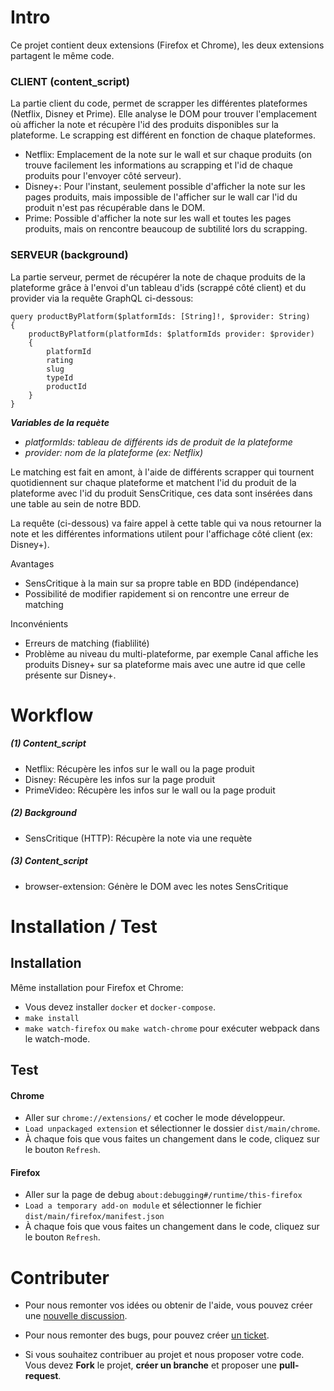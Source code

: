 # Intro

Ce projet contient deux extensions (Firefox et Chrome), les deux extensions partagent le même code.

### **CLIENT (content_script)**

La partie client du code, permet de scrapper les différentes plateformes (Netflix, Disney et Prime). Elle analyse le DOM pour trouver l'emplacement où afficher la note et récupère l'id des produits disponibles sur la plateforme. Le scrapping est différent en fonction de chaque plateformes.

- Netflix: Emplacement de la note sur le wall et sur chaque produits (on trouve facilement les informations au scrapping et l'id de chaque produits pour l'envoyer côté serveur).
- Disney+: Pour l'instant, seulement possible d'afficher la note sur les pages produits, mais impossible de l'afficher sur le wall car l'id du produit n'est pas récupérable dans le DOM.
- Prime: Possible d'afficher la note sur les wall et toutes les pages produits, mais on rencontre beaucoup de subtilité lors du scrapping.

### **SERVEUR (background)**

La partie serveur, permet de récupérer la note de chaque produits de la plateforme grâce à l'envoi d'un tableau d'ids (scrappé côté client) et du provider via la requête GraphQL ci-dessous:

```
query productByPlatform($platformIds: [String]!, $provider: String)
{
    productByPlatform(platformIds: $platformIds provider: $provider)
    {
        platformId
        rating
        slug
        typeId
        productId
    }
}
```

**_Variables de la requète_**

- _platformIds: tableau de différents ids de produit de la plateforme_
- _provider: nom de la plateforme (ex: Netflix)_

Le matching est fait en amont, à l'aide de différents scrapper qui tournent quotidiennent sur chaque plateforme et matchent l'id du produit de la plateforme avec l'id du produit SensCritique, ces data sont insérées dans une table au sein de notre BDD.

La requête (ci-dessous) va faire appel à cette table qui va nous retourner la note et les différentes informations utilent pour l'affichage côté client (ex: Disney+).

Avantages

- SensCritique à la main sur sa propre table en BDD (indépendance)
- Possibilité de modifier rapidement si on rencontre une erreur de matching

Inconvénients

- Erreurs de matching (fiablilité)
- Problème au niveau du multi-plateforme, par exemple Canal affiche les produits Disney+ sur sa plateforme mais avec une autre id que celle présente sur Disney+.

# Workflow

##### (1) Content_script

- Netflix: Récupère les infos sur le wall ou la page produit
- Disney: Récupère les infos sur la page produit
- PrimeVideo: Récupère les infos sur le wall ou la page produit

##### (2) Background

- SensCritique (HTTP): Récupère la note via une requète

##### (3) Content_script

- browser-extension: Génère le DOM avec les notes SensCritique

# Installation / Test

## Installation

Même installation pour Firefox et Chrome:

- Vous devez installer `docker` et `docker-compose`.
- `make install`
- `make watch-firefox` ou `make watch-chrome` pour exécuter webpack dans le watch-mode.

## Test

#### Chrome

- Aller sur `chrome://extensions/` et cocher le mode développeur.
- `Load unpackaged extension` et sélectionner le dossier `dist/main/chrome`.
- À chaque fois que vous faites un changement dans le code, cliquez sur le bouton `Refresh`.

#### Firefox

- Aller sur la page de debug `about:debugging#/runtime/this-firefox`
- `Load a temporary add-on module` et sélectionner le fichier `dist/main/firefox/manifest.json`
- À chaque fois que vous faites un changement dans le code, cliquez sur le bouton `Refresh`.

# Contributer

- Pour nous remonter vos idées ou obtenir de l'aide, vous pouvez créer une [nouvelle discussion](https://github.com/SensCritique/browser-extension/discussions).
- Pour nous remonter des bugs, pour pouvez créer [un ticket](https://github.com/SensCritique/browser-extension/issues/new).

- Si vous souhaitez contribuer au projet et nous proposer votre code. Vous
  devez **Fork** le projet, **créer un branche** et proposer une **pull-request**.
